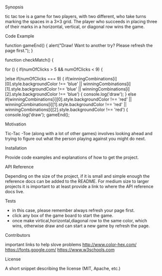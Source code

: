 Synopsis

tic tac toe is a  game for two players, with two different, who take turns marking the spaces in a 3×3 grid. The player who succeeds in placing three of their marks in a horizontal, vertical, or diagonal row wins the game.

Code Example

function gameEnd() {
    alert("Draw! Want to another try? Please refresh the page first.");
}

function checkMatch() {

for () {
		if(numOfClicks > 5 && numOfClicks < 9) {

}else if(numOfClicks === 9) {
			if(winningCombinations[i][0].style.backgroundColor !== 'blue' || winningCombinations[i][1].style.backgroundColor !== 'blue' || winningCombinations[i][2].style.backgroundColor !== 'blue') {
				console.log('draw');
			} else if(winningCombinations[i][0].style.backgroundColor !== 'red' || winningCombinations[i][1].style.backgroundColor !== 'red' || winningCombinations[i][2].style.backgroundColor !== 'red') {
				console.log('draw');
				gameEnd();

Motivation

Tic-Tac -Toe (along with a lot of other games) involves looking ahead and trying to figure out what the person playing against you might do next.

Installation

Provide code examples and explanations of how to get the project.

API Reference

Depending on the size of the project, if it is small and simple enough the reference docs can be added to the README. For medium size to larger projects it is important to at least provide a link to where the API reference docs live.

Tests

- in this case, please remember always refresh your page first.
- click any box of the game board to start the game.
- once make virtical,horizontal,diagonal row to the same color, which wins, otherwise draw and can start a new game by refresh the page.


Contributors

important links to help slove problems
http://www.color-hex.com/
https://fonts.google.com/
https://www.w3schools.com

License

A short snippet describing the license (MIT, Apache, etc.)